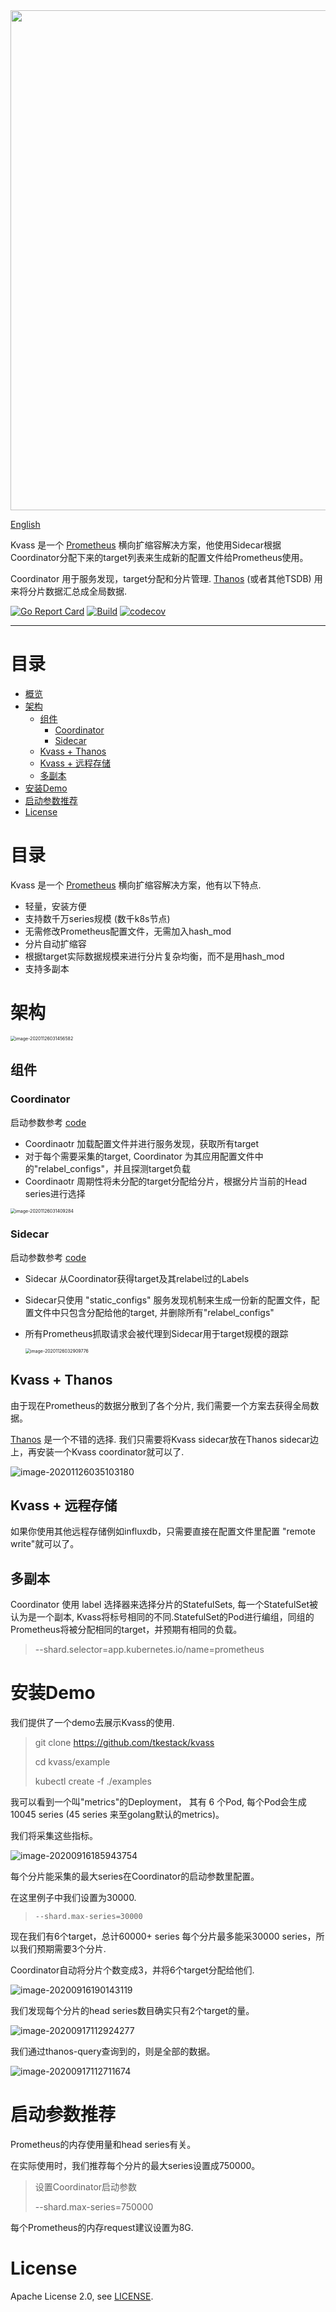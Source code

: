 <div align=center><img width=800 hight=400 src="./README.assets/logo.png" /></div>

[English](README.md)

Kvass 是一个 [Prometheus](https://github.com/prometheus/prometheus) 横向扩缩容解决方案，他使用Sidecar根据Coordinator分配下来的target列表来生成新的配置文件给Prometheus使用。

Coordinator 用于服务发现，target分配和分片管理.
[Thanos](https://github.com/thanos-io/thanos) (或者其他TSDB) 用来将分片数据汇总成全局数据.

  [![Go Report Card](https://goreportcard.com/badge/github.com/tkestack/kvass)](https://goreportcard.com/report/github.com/tkestack/kvass)  [![Build](https://github.com/tkestack/kvass/workflows/Build/badge.svg?branch=master)]()   [![codecov](https://codecov.io/gh/tkestack/kvass/branch/master/graph/badge.svg)](https://codecov.io/gh/tkestack/kvass)

------

# 目录
   * [概览](#目录)
   * [架构](#架构)
      * [组件](#组件)
         * [Coordinator](#coordinator)
         * [Sidecar](#sidecar)
      * [Kvass + Thanos](#kvass--thanos)
      * [Kvass + 远程存储](#kvass--远程存储)
      * [多副本](#多副本)
   * [安装Demo](#安装Demo)
   * [启动参数推荐](#启动参数推荐)
   * [License](#license)


# 目录

Kvass 是一个 [Prometheus](https://github.com/prometheus/prometheus) 横向扩缩容解决方案，他有以下特点. 

* 轻量，安装方便
* 支持数千万series规模 (数千k8s节点)
* 无需修改Prometheus配置文件，无需加入hash_mod
* 分片自动扩缩容
* 根据target实际数据规模来进行分片复杂均衡，而不是用hash_mod
* 支持多副本

# 架构

<img src="./README.assets/image-20201126031456582.png" alt="image-20201126031456582" style="zoom:50%;" />

## 组件

### Coordinator

启动参数参考 [code](https://github.com/tkestack/kvass/blob/master/cmd/kvass/coordinator.go#L61)

* Coordinaotr 加载配置文件并进行服务发现，获取所有target
* 对于每个需要采集的target, Coordinator 为其应用配置文件中的"relabel_configs"，并且探测target负载
* Coordinaotr 周期性将未分配的target分配给分片，根据分片当前的Head series进行选择

<img src="./README.assets/image-20201126031409284.png" alt="image-20201126031409284" style="zoom:50%;" />

### Sidecar

启动参数参考 [code](https://github.com/tkestack/kvass/blob/master/cmd/kvass/sidecar.go#L48)

* Sidecar 从Coordinator获得target及其relabel过的Labels

* Sidecar只使用 "static_configs" 服务发现机制来生成一份新的配置文件，配置文件中只包含分配给他的target, 并删除所有"relabel_configs"

* 所有Prometheus抓取请求会被代理到Sidecar用于target规模的跟踪

  

  <img src="./README.assets/image-20201126032909776.png" alt="image-20201126032909776" style="zoom:50%;" />

## Kvass + Thanos

由于现在Prometheus的数据分散到了各个分片, 我们需要一个方案去获得全局数据。

[Thanos](https://github.com/thanos-io/thanos) 是一个不错的选择. 我们只需要将Kvass sidecar放在Thanos sidecar边上，再安装一个Kvass coordinator就可以了.

![image-20201126035103180](./README.assets/image-20201126035103180.png)

## Kvass + 远程存储

如果你使用其他远程存储例如influxdb，只需要直接在配置文件里配置 "remote write"就可以了。

## 多副本

Coordinator 使用 label 选择器来选择分片的StatefulSets, 每一个StatefulSet被认为是一个副本, Kvass将标号相同的不同.StatefulSet的Pod进行编组，同组的Prometheus将被分配相同的target，并预期有相同的负载。

> --shard.selector=app.kubernetes.io/name=prometheus

# 安装Demo

我们提供了一个demo去展示Kvass的使用.

> git clone https://github.com/tkestack/kvass
>
> cd kvass/example
>
> kubectl create -f ./examples

我可以看到一个叫"metrics"的Deployment， 其有 6 个Pod, 每个Pod会生成 10045 series (45 series 来至golang默认的metrics)。

我们将采集这些指标。

![image-20200916185943754](./README.assets/image-20200916185943754.png)

每个分片能采集的最大series在Coordinator的启动参数里配置。

在这里例子中我们设置为30000.

> ```
> --shard.max-series=30000
> ```

现在我们有6个target，总计60000+ series  每个分片最多能采30000 series，所以我们预期需要3个分片.

Coordinator自动将分片个数变成3，并将6个target分配给他们.

![image-20200916190143119](./README.assets/image-20200916190143119.png)

我们发现每个分片的head series数目确实只有2个target的量。

![image-20200917112924277](./README.assets/image-20200917112924277.png)

我们通过thanos-query查询到的，则是全部的数据。

![image-20200917112711674](./README.assets/image-20200917112711674.png)

#  启动参数推荐

Prometheus的内存使用量和head series有关。

在实际使用时，我们推荐每个分片的最大series设置成750000。

> 设置Coordinator启动参数
>
> --shard.max-series=750000

每个Prometheus的内存request建议设置为8G.

# License

Apache License 2.0, see [LICENSE](./LICENSE).

